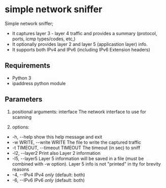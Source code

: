 # simple network sniffer

Simple network sniffer; 
* It captures layer 3 - layer 4 traffic and provides a summary (protocol, ports, icmp types/codes, etc,)
* It optionally provides layer 2 and layer 5 (applicastion layer) info. 
* It supports both IPv4 and IPv6 (including IPv6 Extension headers)

## Requirements
* Python 3
* ipaddress python module

## Parameters
1. positional arguments:
  interface             The network interface to use for scanning

2. options:
*  -h, --help            show this help message and exit
*  -w WRITE, --write WRITE The file to write the captured traffic
*  -t TIMEOUT, --timeout TIMEOUT The timeout (in sec) to sniff
*  -l2, --layer2         Print also Layer 2 information
*  -l5, --layer5         Layer 5 information will be saved in a file (must be combined with -w option). Layer 5 info is not
                        "printed" in tty for brevity reasons
*  -4, --IPv4            IPv4 _only_ (default: both)
*  -6, --IPv6            IPv6 _only_ (default: both)


